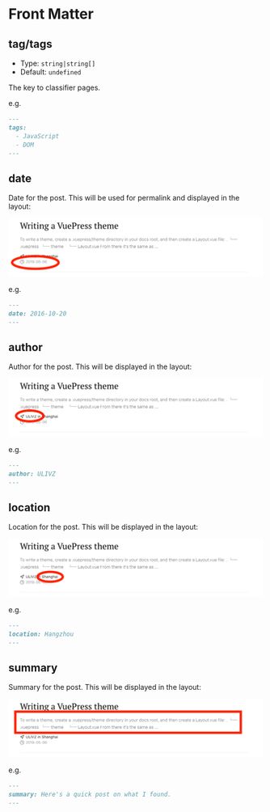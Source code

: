 # Front Matter

## tag/tags

- Type: `string|string[]`
- Default: `undefined`

The key to classifier pages.

e.g.

```markdown
---
tags: 
  - JavaScript
  - DOM
---
```

## date
Date for the post. This will be used for permalink and displayed in the layout:

![Date](../assets/date.png)

e.g.
```markdown
---
date: 2016-10-20
---
```

## author

Author for the post. This will be displayed in the layout:

![Author](../assets/author.png)

e.g.

```markdown
---
author: ULIVZ
---
```

## location

Location for the post. This will be displayed in the layout:

![Location](../assets/location.png)

e.g.

```markdown
---
location: Hangzhou
---
```

## summary

Summary for the post. This will be displayed in the layout:

![Summary](../assets/summary.png)

e.g.

```markdown
---
summary: Here's a quick post on what I found.
---
```
